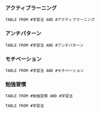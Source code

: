 ### アクティブラーニング
```dataview
TABLE FROM #学習法 AND #アクティブラーニング 
```
### アンチパターン
```dataview
TABLE FROM #学習法 AND #アンチパターン 
```
### モチベーション
```dataview
TABLE FROM #学習法 AND #モチベーション 
```
### 勉強習慣
```dataview
TABLE FROM #勉強習慣 AND #学習法   
```

```dataview
TABLE FROM #学習法 
```